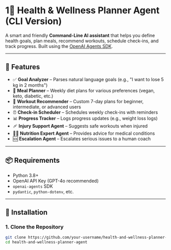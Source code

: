 # 1🧠 Health & Wellness Planner Agent (CLI Version)

A smart and friendly **Command-Line AI assistant** that helps you define health goals, plan meals, recommend workouts, schedule check-ins, and track progress. Built using the [OpenAI Agents SDK](https://openai.github.io/openai-agents-python/).

---

## 🚀 Features

- ✅ **Goal Analyzer** – Parses natural language goals (e.g., "I want to lose 5 kg in 2 months")
- 🥗 **Meal Planner** – Weekly diet plans for various preferences (vegan, keto, diabetic, etc.)
- 🏃 **Workout Recommender** – Custom 7-day plans for beginner, intermediate, or advanced users
- ⏰ **Check-in Scheduler** – Schedules weekly check-ins with reminders
- 📊 **Progress Tracker** – Logs progress updates (e.g., weight loss logs)
- 🩹 **Injury Support Agent** – Suggests safe workouts when injured
- 🧑‍⚕️ **Nutrition Expert Agent** – Provides advice for medical conditions
- 🆘 **Escalation Agent** – Escalates serious issues to a human coach

---

## 📦 Requirements

- Python 3.8+
- OpenAI API Key (GPT-4o recommended)
- `openai-agents` SDK
- `pydantic`, `python-dotenv`, etc.

---

## 🔧 Installation

### 1. Clone the Repository

```bash
git clone https://github.com/your-username/health-and-wellness-planner-agent.git
cd health-and-wellness-planner-agent
